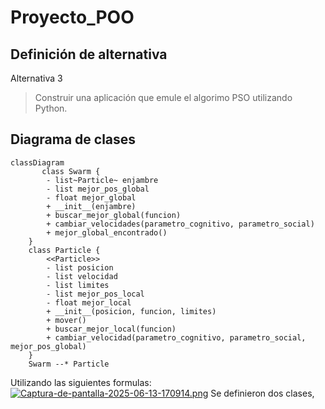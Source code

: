 # Proyecto_POO
## Definición de alternativa
Alternativa 3
>Construir una aplicación que emule el algorimo PSO utilizando Python.
## Diagrama de clases
```mermaid
classDiagram
       class Swarm {
        - list~Particle~ enjambre
        - list mejor_pos_global
        - float mejor_global
        + __init__(enjambre)
        + buscar_mejor_global(funcion)
        + cambiar_velocidades(parametro_cognitivo, parametro_social)
        + mejor_global_encontrado()
    }
    class Particle {
        <<Particle>>
        - list posicion
        - list velocidad
        - list limites
        - list mejor_pos_local
        - float mejor_local
        + __init__(posicion, funcion, limites)
        + mover()
        + buscar_mejor_local(funcion)
        + cambiar_velocidad(parametro_cognitivo, parametro_social, mejor_pos_global)
    }
    Swarm --* Particle
```

Utilizando las siguientes formulas:
[![Captura-de-pantalla-2025-06-13-170914.png](https://i.postimg.cc/4yBPmcxx/Captura-de-pantalla-2025-06-13-170914.png)](https://postimg.cc/T55gspbz)
Se definieron dos clases, 
